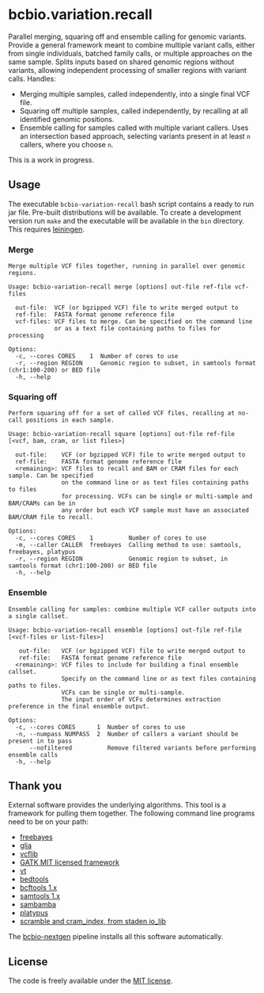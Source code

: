 # bcbio.variation.recall

Parallel merging, squaring off and ensemble calling for genomic variants.
Provide a general framework meant to combine multiple variant calls, either from
single individuals, batched family calls, or multiple approaches on the same
sample. Splits inputs based on shared genomic regions without variants, allowing
independent processing of smaller regions with variant calls. Handles:

- Merging multiple samples, called independently, into a single final VCF file.
- Squaring off multiple samples, called independently, by recalling at all
  identified genomic positions.
- Ensemble calling for samples called with multiple variant callers. Uses an
  intersection based approach, selecting variants present in at least `n` callers,
  where you choose `n`.

This is a work in progress.

## Usage

The executable `bcbio-variation-recall` bash script contains a ready to run jar
file. Pre-built distributions will be available. To create a development version
run `make` and the executable will be available in the `bin` directory. This
requires [leiningen].

[leiningen]: http://leiningen.org/

### Merge

    Merge multiple VCF files together, running in parallel over genomic regions.

    Usage: bcbio-variation-recall merge [options] out-file ref-file vcf-files

      out-file:  VCF (or bgzipped VCF) file to write merged output to
      ref-file:  FASTA format genome reference file
      vcf-files: VCF files to merge. Can be specified on the command line
                 or as a text file containing paths to files for processing

    Options:
      -c, --cores CORES    1  Number of cores to use
      -r, --region REGION     Genomic region to subset, in samtools format (chr1:100-200) or BED file
      -h, --help

### Squaring off

    Perform squaring off for a set of called VCF files, recalling at no-call positions in each sample.

    Usage: bcbio-variation-recall square [options] out-file ref-file [<vcf, bam, cram, or list files>]

      out-file:    VCF (or bgzipped VCF) file to write merged output to
      ref-file:    FASTA format genome reference file
      <remaining>: VCF files to recall and BAM or CRAM files for each sample. Can be specified
                   on the command line or as text files containing paths to files
                   for processing. VCFs can be single or multi-sample and BAM/CRAMs can be in
                   any order but each VCF sample must have an associated BAM/CRAM file to recall.

    Options:
      -c, --cores CORES    1          Number of cores to use
      -m, --caller CALLER  freebayes  Calling method to use: samtools, freebayes, platypus
      -r, --region REGION             Genomic region to subset, in samtools format (chr1:100-200) or BED file
      -h, --help

### Ensemble

    Ensemble calling for samples: combine multiple VCF caller outputs into a single callset.

    Usage: bcbio-variation-recall ensemble [options] out-file ref-file [<vcf-files or list-files>]

       out-file:   VCF (or bgzipped VCF) file to write merged output to
       ref-file:   FASTA format genome reference file
      <remaining>: VCF files to include for building a final ensemble callset.
                   Specify on the command line or as text files containing paths to files.
                   VCFs can be single or multi-sample.
                   The input order of VCFs determines extraction preference in the final ensemble output.

    Options:
      -c, --cores CORES      1  Number of cores to use
      -n, --numpass NUMPASS  2  Number of callers a variant should be present in to pass
          --nofiltered          Remove filtered variants before performing ensemble calls
      -h, --help

## Thank you

External software provides the underlying algorithms. This tool is a framework
for pulling them together. The following command line programs need to be on
your path:

- [freebayes][freebayes]
- [glia][glia]
- [vcflib][vcflib]
- [GATK MIT licensed framework][gatk-framework]
- [vt]
- [bedtools][bedtools]
- [bcftools 1.x][bcftools]
- [samtools 1.x][samtools]
- [sambamba]
- [platypus]
- [scramble and cram_index, from staden io_lib][scramble]

The [bcbio-nextgen][bcbio-nextgen] pipeline installs all this software automatically.

[bcbio-nextgen]: https://github.com/chapmanb/bcbio-nextgen
[bedtools]: http://bedtools.readthedocs.org/en/latest/
[vcflib]: https://github.com/ekg/vcflib
[bcftools]: https://github.com/samtools/bcftools
[freebayes]: https://github.com/ekg/freebayes
[gatk-framework]: https://github.com/chapmanb/gatk
[glia]: https://github.com/ekg/glia
[samtools]: http://samtools.sourceforge.net/
[platypus]: http://www.well.ox.ac.uk/platypus
[vt]: https://github.com/atks/vt
[scramble]: http://sourceforge.net/projects/staden/files/io_lib/
[sambamba]: https://github.com/lomereiter/sambamba

## License

The code is freely available under the [MIT license][l1].

[l1]: http://www.opensource.org/licenses/mit-license.html
